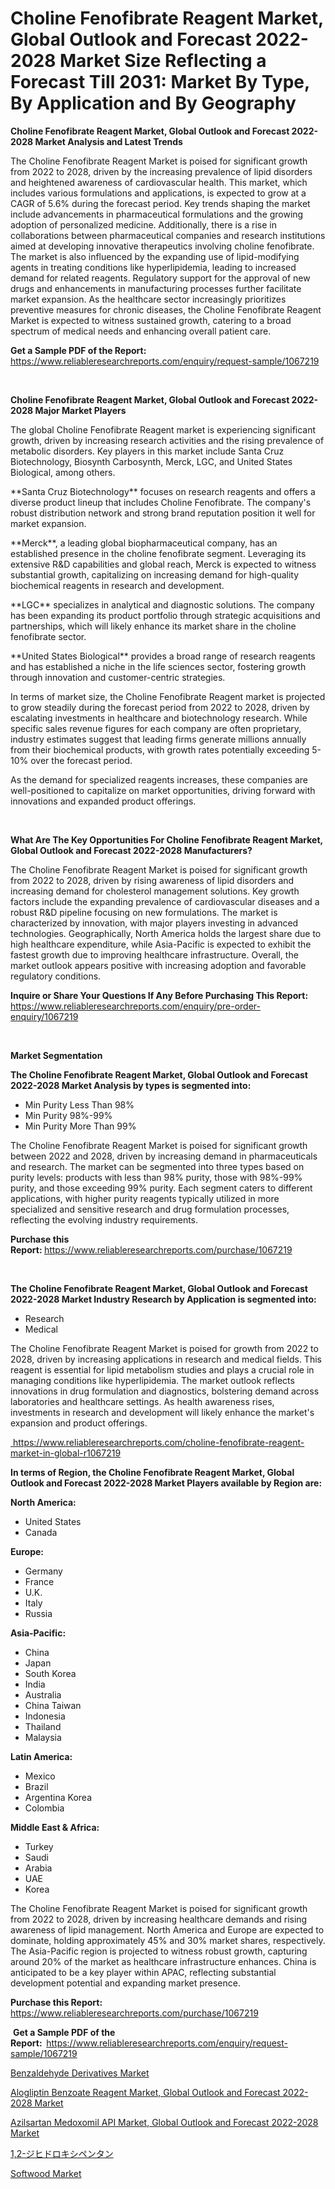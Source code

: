 <p><h1>Choline Fenofibrate Reagent Market, Global Outlook and Forecast 2022-2028 Market Size Reflecting a Forecast Till 2031: Market By Type, By Application and By Geography</h1></p><p><strong>Choline Fenofibrate Reagent Market, Global Outlook and Forecast 2022-2028 Market Analysis and Latest Trends</strong></p>
<p><p>The Choline Fenofibrate Reagent Market is poised for significant growth from 2022 to 2028, driven by the increasing prevalence of lipid disorders and heightened awareness of cardiovascular health. This market, which includes various formulations and applications, is expected to grow at a CAGR of 5.6% during the forecast period. Key trends shaping the market include advancements in pharmaceutical formulations and the growing adoption of personalized medicine. Additionally, there is a rise in collaborations between pharmaceutical companies and research institutions aimed at developing innovative therapeutics involving choline fenofibrate. The market is also influenced by the expanding use of lipid-modifying agents in treating conditions like hyperlipidemia, leading to increased demand for related reagents. Regulatory support for the approval of new drugs and enhancements in manufacturing processes further facilitate market expansion. As the healthcare sector increasingly prioritizes preventive measures for chronic diseases, the Choline Fenofibrate Reagent Market is expected to witness sustained growth, catering to a broad spectrum of medical needs and enhancing overall patient care.</p></p>
<p><strong>Get a Sample PDF of the Report:&nbsp;</strong> <a href="https://www.reliableresearchreports.com/enquiry/request-sample/1067219">https://www.reliableresearchreports.com/enquiry/request-sample/1067219</a></p>
<p>&nbsp;</p>
<p><strong>Choline Fenofibrate Reagent Market, Global Outlook and Forecast 2022-2028 Major Market Players</strong></p>
<p><p>The global Choline Fenofibrate Reagent market is experiencing significant growth, driven by increasing research activities and the rising prevalence of metabolic disorders. Key players in this market include Santa Cruz Biotechnology, Biosynth Carbosynth, Merck, LGC, and United States Biological, among others.</p><p>**Santa Cruz Biotechnology** focuses on research reagents and offers a diverse product lineup that includes Choline Fenofibrate. The company's robust distribution network and strong brand reputation position it well for market expansion.</p><p>**Merck**, a leading global biopharmaceutical company, has an established presence in the choline fenofibrate segment. Leveraging its extensive R&D capabilities and global reach, Merck is expected to witness substantial growth, capitalizing on increasing demand for high-quality biochemical reagents in research and development.</p><p>**LGC** specializes in analytical and diagnostic solutions. The company has been expanding its product portfolio through strategic acquisitions and partnerships, which will likely enhance its market share in the choline fenofibrate sector.</p><p>**United States Biological** provides a broad range of research reagents and has established a niche in the life sciences sector, fostering growth through innovation and customer-centric strategies.</p><p>In terms of market size, the Choline Fenofibrate Reagent market is projected to grow steadily during the forecast period from 2022 to 2028, driven by escalating investments in healthcare and biotechnology research. While specific sales revenue figures for each company are often proprietary, industry estimates suggest that leading firms generate millions annually from their biochemical products, with growth rates potentially exceeding 5-10% over the forecast period.</p><p>As the demand for specialized reagents increases, these companies are well-positioned to capitalize on market opportunities, driving forward with innovations and expanded product offerings.</p></p>
<p>&nbsp;</p>
<p><strong>What Are The Key Opportunities For Choline Fenofibrate Reagent Market, Global Outlook and Forecast 2022-2028 Manufacturers?</strong></p>
<p><p>The Choline Fenofibrate Reagent Market is poised for significant growth from 2022 to 2028, driven by rising awareness of lipid disorders and increasing demand for cholesterol management solutions. Key growth factors include the expanding prevalence of cardiovascular diseases and a robust R&D pipeline focusing on new formulations. The market is characterized by innovation, with major players investing in advanced technologies. Geographically, North America holds the largest share due to high healthcare expenditure, while Asia-Pacific is expected to exhibit the fastest growth due to improving healthcare infrastructure. Overall, the market outlook appears positive with increasing adoption and favorable regulatory conditions.</p></p>
<p><strong>Inquire or Share Your Questions If Any Before Purchasing This Report:</strong> <a href="https://www.reliableresearchreports.com/enquiry/pre-order-enquiry/1067219">https://www.reliableresearchreports.com/enquiry/pre-order-enquiry/1067219</a></p>
<p>&nbsp;</p>
<p><strong>Market Segmentation</strong></p>
<p><strong>The Choline Fenofibrate Reagent Market, Global Outlook and Forecast 2022-2028 Market Analysis by types is segmented into:</strong></p>
<p><ul><li>Min Purity Less Than 98%</li><li>Min Purity 98%-99%</li><li>Min Purity More Than 99%</li></ul></p>
<p><p>The Choline Fenofibrate Reagent Market is poised for significant growth between 2022 and 2028, driven by increasing demand in pharmaceuticals and research. The market can be segmented into three types based on purity levels: products with less than 98% purity, those with 98%-99% purity, and those exceeding 99% purity. Each segment caters to different applications, with higher purity reagents typically utilized in more specialized and sensitive research and drug formulation processes, reflecting the evolving industry requirements.</p></p>
<p><strong>Purchase this Report:&nbsp;</strong><a href="https://www.reliableresearchreports.com/purchase/1067219">https://www.reliableresearchreports.com/purchase/1067219</a></p>
<p>&nbsp;</p>
<p><strong>The Choline Fenofibrate Reagent Market, Global Outlook and Forecast 2022-2028 Market Industry Research by Application is segmented into:</strong></p>
<p><ul><li>Research</li><li>Medical</li></ul></p>
<p><p>The Choline Fenofibrate Reagent Market is poised for growth from 2022 to 2028, driven by increasing applications in research and medical fields. This reagent is essential for lipid metabolism studies and plays a crucial role in managing conditions like hyperlipidemia. The market outlook reflects innovations in drug formulation and diagnostics, bolstering demand across laboratories and healthcare settings. As health awareness rises, investments in research and development will likely enhance the market's expansion and product offerings.</p></p>
<p><a href="https://www.reliableresearchreports.com/choline-fenofibrate-reagent-market-in-global-r1067219">&nbsp;https://www.reliableresearchreports.com/choline-fenofibrate-reagent-market-in-global-r1067219</a></p>
<p><strong>In terms of Region, the Choline Fenofibrate Reagent Market, Global Outlook and Forecast 2022-2028 Market Players available by Region are:</strong></p>
<p>
    <p> <strong> North America: </strong>
        <ul>
            <li>United States</li>
            <li>Canada</li>
        </ul>
        </p> 
    <p> <strong> Europe: </strong>
        <ul>
            <li>Germany</li>
            <li>France</li>
            <li>U.K.</li>
            <li>Italy</li>
            <li>Russia</li>
        </ul>
        </p> 
    <p> <strong> Asia-Pacific: </strong>
        <ul>
            <li>China</li>
            <li>Japan</li>
            <li>South Korea</li>
            <li>India</li>
            <li>Australia</li>
            <li>China Taiwan</li>
            <li>Indonesia</li>
            <li>Thailand</li>
            <li>Malaysia</li>
        </ul>
        </p> 
    <p> <strong> Latin America: </strong>
        <ul>
            <li>Mexico</li>
            <li>Brazil</li>
            <li>Argentina Korea</li>
            <li>Colombia</li>
        </ul>
        </p> 
    <p> <strong> Middle East & Africa: </strong>
        <ul>
            <li>Turkey</li>
            <li>Saudi</li>
            <li>Arabia</li>
            <li>UAE</li>
            <li>Korea</li>
        </ul>
    </p>
    </p>
<p><p>The Choline Fenofibrate Reagent Market is poised for significant growth from 2022 to 2028, driven by increasing healthcare demands and rising awareness of lipid management. North America and Europe are expected to dominate, holding approximately 45% and 30% market shares, respectively. The Asia-Pacific region is projected to witness robust growth, capturing around 20% of the market as healthcare infrastructure enhances. China is anticipated to be a key player within APAC, reflecting substantial development potential and expanding market presence.</p></p>
<p><strong>Purchase this Report: </strong><a href="https://www.reliableresearchreports.com/purchase/1067219">https://www.reliableresearchreports.com/purchase/1067219</a></p>
<p>&nbsp;<strong>Get a Sample PDF of the Report:&nbsp;&nbsp;</strong><a href="https://www.reliableresearchreports.com/enquiry/request-sample/1067219">https://www.reliableresearchreports.com/enquiry/request-sample/1067219</a></p>
<p><strong></strong></p>
<p><p><a href="https://issuu.com/reportprime-2/docs/benzaldehyde-derivatives-market-siz_b080c7d3aab7ec">Benzaldehyde Derivatives Market</a></p><p><a href="https://github.com/tamvrosiya/Market-Research-Report-List-6/blob/main/alogliptin-benzoate-reagent-market-global-outlook-and-forecast-2022-2028-market.md">Alogliptin Benzoate Reagent Market, Global Outlook and Forecast 2022-2028 Market</a></p><p><a href="https://github.com/olyy49keyt/Market-Research-Report-List-1/blob/main/azilsartan-medoxomil-api-market-global-outlook-and-forecast-2022-2028-market.md">Azilsartan Medoxomil API Market, Global Outlook and Forecast 2022-2028 Market</a></p><p><a href="https://medium.com/@lunamoen2008/1-2-dihydroxypentane-market-%E3%81%AE%E3%82%B0%E3%83%AD%E3%83%BC%E3%83%90%E3%83%AB%E5%B8%82%E5%A0%B4%E6%A6%82%E8%A6%81%E3%81%AF-%E4%B8%96%E7%95%8C%E3%81%8A%E3%82%88%E3%81%B3%E4%B8%BB%E8%A6%81%E5%B8%82%E5%A0%B4%E3%81%AB%E3%81%8A%E3%81%91%E3%82%8B%E6%A5%AD%E7%95%8C%E3%81%AB%E5%BD%B1%E9%9F%BF%E3%82%92%E4%B8%8E%E3%81%88%E3%82%8B%E4%B8%BB%E8%A6%81%E3%81%AA%E3%83%88%E3%83%AC%E3%83%B3%E3%83%89%E3%81%AB%E3%81%A4%E3%81%84%E3%81%A6-%E7%8B%AC%E8%87%AA%E3%81%AE%E8%A6%96%E7%82%B9%E3%82%92%E6%8F%90%E4%BE%9B%E3%81%97%E3%81%BE%E3%81%99-585111d9fcbf">1,2-ジヒドロキシペンタン</a></p><p><a href="https://www.linkedin.com/pulse/what-influencing-future-softwood-market-insights-growth-projections-r9vde?trackingId=QTThfca8TbGpZ4PvfdrNug%3D%3D">Softwood Market</a></p></p>